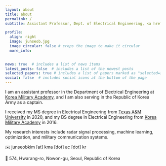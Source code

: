 ```yaml
---
layout: about
title: about
permalink: /
subtitle: Assistant Professor, Dept. of Electrical Engineering, <a href='https://kma.ac.kr:461/kma/427/subview.do'>Korea Military Academy</a>.

profile:
  align: right
  image: junseob.jpg
  image_circular: false # crops the image to make it circular
  more_info: 
  

news: true  # includes a list of news items
latest_posts: false  # includes a list of the newest posts
selected_papers: true # includes a list of papers marked as "selected={true}"
social: false  # includes social icons at the bottom of the page
---
```

I am an assistant professor in the Department of Electrical Engineering at <a href='https://kma.ac.kr:461/kma/427/subview.do'>Korea Military Academy</a>, and I am also serving in the Republic of Korea Army as a captain.

I received my MS degree in Electrical Engineering from <a href='https://www.tamu.edu/index.html'>Texas A&M University</a> in 2020, and my BS degree in Electrical Engineering from <a href='https://kma.ac.kr:461/kma/427/subview.do'>Korea Military Academy</a> in 2016.

My research interests include radar signal processing, machine learning, optimization, and military communication systems.

:envelope: junseobkim [at] kma [dot] ac [dot] kr

:round_pushpin: 574, Hwarang-ro, Nowon-gu, Seoul, Republic of Korea